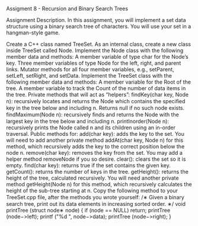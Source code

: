 Assigment 8 - Recursion and Binary Search Trees

Assignment Description. In this assignment, you will implement a set data structure using a binary search tree of characters. You will use your set in a hangman-style game.

Create a C++ class named TreeSet.
As an internal class, create a new class inside TreeSet called Node.
Implement the Node class with the following member data and methods:
A member variable of type char for the Node’s key.
Three member variables of type Node for the left, right, and parent links.
Mutator methods for all four member variables, e.g., setParent, setLeft, setRight, and setData.
Implement the TreeSet class with the following member data and methods:
A member variable for the Root of the tree.
A member variable to track the Count of the number of data items in the tree.
Private methods that will act as “helpers”:
findKey(char key, Node n): recursively locates and returns the Node which contains the speciﬁed key in the tree below and including n. Returns null if no such node exists.
findMaximum(Node n): recursively ﬁnds and returns the Node with the largest key in the tree below and including n.
printInorder(Node n): recursively prints the Node called n and its children using an in-order traversal.
Public methods for:
add(char key): adds the key to the set.
You will need to add another private method addAt(char key, Node n) for this method, which recursively adds the key to the correct position below the node n.
remove(char key): removes the key from the set. You may add a helper method removeNode if you so desire.
clear(): clears the set so it is empty.
find(char key): returns true if the set contains the given key.
getCount(): returns the number of keys in the tree.
getHeight(): returns the height of the tree, calculated recursively.
You will need another private method getHeight(Node n) for this method, which recursively calculates the height of the sub-tree starting at n.
Copy the following method to your TreeSet.cpp ﬁle, after the methods you wrote yourself:
/∗ Given a binary search tree, print out its data elements in increasing 
   sorted order. ∗/
void printTree (struct node∗ node) {
if (node == NULL) return;
printTree (node−>left);
printf ("%d ", node−>data);
printTree (node−>right); }

